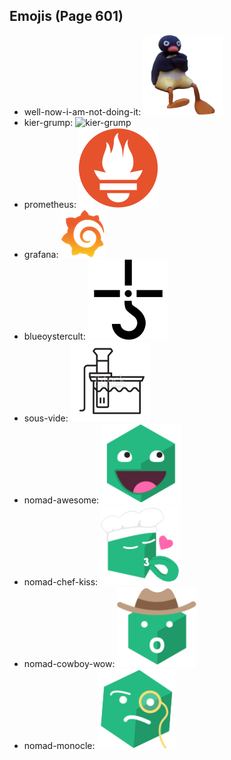 
## Emojis (Page 601)

* well-now-i-am-not-doing-it: ![well-now-i-am-not-doing-it](output/well-now-i-am-not-doing-it.png)
* kier-grump: ![kier-grump](output/kier-grump)
* prometheus: ![prometheus](output/prometheus.png)
* grafana: ![grafana](output/grafana.png)
* blueoystercult: ![blueoystercult](output/blueoystercult.png)
* sous-vide: ![sous-vide](output/sous-vide.png)
* nomad-awesome: ![nomad-awesome](output/nomad-awesome.png)
* nomad-chef-kiss: ![nomad-chef-kiss](output/nomad-chef-kiss.png)
* nomad-cowboy-wow: ![nomad-cowboy-wow](output/nomad-cowboy-wow.png)
* nomad-monocle: ![nomad-monocle](output/nomad-monocle.png)
